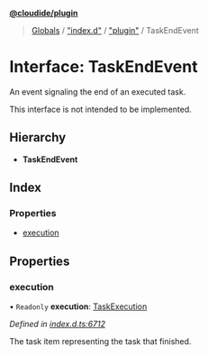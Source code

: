 **[@cloudide/plugin](../README.md)**

> [Globals](../README.md) / ["index.d"](../modules/_index_d_.md) / ["plugin"](../modules/_index_d_._plugin_.md) / TaskEndEvent

# Interface: TaskEndEvent

An event signaling the end of an executed task.

This interface is not intended to be implemented.

## Hierarchy

* **TaskEndEvent**

## Index

### Properties

* [execution](_index_d_._plugin_.taskendevent.md#execution)

## Properties

### execution

• `Readonly` **execution**: [TaskExecution](_index_d_._plugin_.taskexecution.md)

*Defined in [index.d.ts:6712](https://github.com/shuyaqian/cloudide-plugin-api/blob/6d83fa1/index.d.ts#L6712)*

The task item representing the task that finished.
